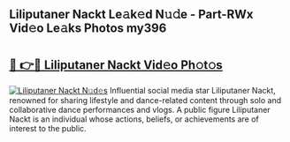 ## Liliputaner Nackt Le𝚊k𝚎d N𝚞𝚍e - Part-RWx Vid𝚎o Le𝚊ks Photos my396

# <h2><a href="http://fb8rur.evod.top/?m=Liliputaner+Nackt">🔗 👉🔴 Liliputaner Nackt Vid𝚎o Ph𝚘t𝚘s</a></h2>

[![Liliputaner Nackt N𝚞d𝚎s](https://i.imgur.com/8V9OHl7.gif)](http://fb8rur.evod.top/?m=Liliputaner+Nackt)
Influential social media star Liliputaner Nackt, renowned for sharing lifestyle and dance-related content through solo and collaborative dance performances and vlogs. A public figure Liliputaner Nackt is an individual whose actions, beliefs, or achievements are of interest to the public. 
